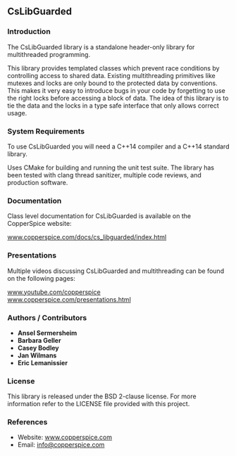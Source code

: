 ## CsLibGuarded

### Introduction

The CsLibGuarded library is a standalone header-only library for multithreaded programming.

This library provides templated classes which prevent race conditions by controlling access to shared data. Existing
multithreading primitives like mutexes and locks are only bound to the protected data by conventions. This makes it
very easy to introduce bugs in your code by forgetting to use the right locks before accessing a block of data. The
idea of this library is to tie the data and the locks in a type safe interface that only allows correct usage.


### System Requirements

To use CsLibGuarded you will need a C++14 compiler and a C++14 standard library.

Uses CMake for building and running the unit test suite. The library has been tested with clang thread sanitizer,
multiple code reviews, and production software.


### Documentation

Class level documentation for CsLibGuarded is available on the CopperSpice website:

www.copperspice.com/docs/cs_libguarded/index.html



### Presentations

Multiple videos discussing CsLibGuarded and multithreading can be found on the following pages:

www.youtube.com/copperspice <br>
www.copperspice.com/presentations.html



### Authors / Contributors

* **Ansel Sermersheim**
* **Barbara Geller**
* **Casey Bodley**
* **Jan Wilmans**
* **Eric Lemanissier**


### License

This library is released under the BSD 2-clause license. For more information refer to the LICENSE file provided with this
project.


### References

* Website: www.copperspice.com
* Email:   info@copperspice.com
